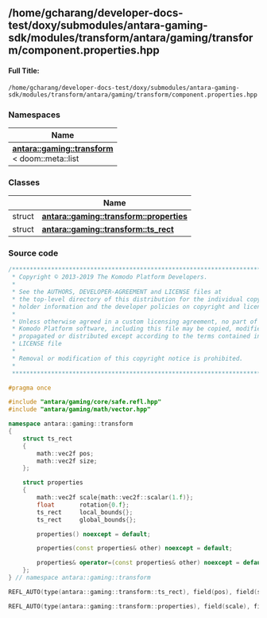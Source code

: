 

## /home/gcharang/developer-docs-test/doxy/submodules/antara-gaming-sdk/modules/transform/antara/gaming/transform/component.properties.hpp

#### Full Title:
```
/home/gcharang/developer-docs-test/doxy/submodules/antara-gaming-sdk/modules/transform/antara/gaming/transform/component.properties.hpp
```







### Namespaces

| Name           |
| -------------- |
| **[antara::gaming::transform](Namespaces/namespaceantara_1_1gaming_1_1transform.md)** <br>< doom::meta::list  |

### Classes

|                | Name           |
| -------------- | -------------- |
| struct | **[antara::gaming::transform::properties](Classes/structantara_1_1gaming_1_1transform_1_1properties.md)**  |
| struct | **[antara::gaming::transform::ts_rect](Classes/structantara_1_1gaming_1_1transform_1_1ts__rect.md)**  |















### Source code

```cpp
/******************************************************************************
 * Copyright © 2013-2019 The Komodo Platform Developers.                      *
 *                                                                            *
 * See the AUTHORS, DEVELOPER-AGREEMENT and LICENSE files at                  *
 * the top-level directory of this distribution for the individual copyright  *
 * holder information and the developer policies on copyright and licensing.  *
 *                                                                            *
 * Unless otherwise agreed in a custom licensing agreement, no part of the    *
 * Komodo Platform software, including this file may be copied, modified,     *
 * propagated or distributed except according to the terms contained in the   *
 * LICENSE file                                                               *
 *                                                                            *
 * Removal or modification of this copyright notice is prohibited.            *
 *                                                                            *
 ******************************************************************************/

#pragma once

#include "antara/gaming/core/safe.refl.hpp" 
#include "antara/gaming/math/vector.hpp"    

namespace antara::gaming::transform
{
    struct ts_rect
    {
        math::vec2f pos;
        math::vec2f size;
    };

    struct properties
    {
        math::vec2f scale{math::vec2f::scalar(1.f)};
        float       rotation{0.f};
        ts_rect     local_bounds{};  
        ts_rect     global_bounds{}; 

        properties() noexcept = default;

        properties(const properties& other) noexcept = default;

        properties& operator=(const properties& other) noexcept = default;
    };
} // namespace antara::gaming::transform

REFL_AUTO(type(antara::gaming::transform::ts_rect), field(pos), field(size))

REFL_AUTO(type(antara::gaming::transform::properties), field(scale), field(rotation), field(local_bounds), field(global_bounds))
```




